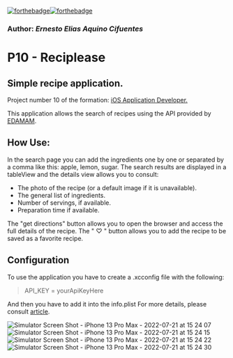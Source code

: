 [![forthebadge](https://forthebadge.com/images/badges/made-with-swift.svg)](https://forthebadge.com)[![forthebadge](https://forthebadge.com/images/badges/built-with-love.svg)](https://forthebadge.com)
### Author: *Ernesto Elias Aquino Cifuentes*
# P10 - Reciplease
 ##  Simple recipe application.
 Project number 10 of the formation: [iOS Application Developer.](https://openclassrooms.com/fr/paths/69-developpeur-dapplication-ios#path-tabs "iOS Application Developer.")
 
This application allows the search of recipes using the API provided by [EDAMAM](https://www.edamam.com "EDAMAM").

## How Use:
In the search page you can add the ingredients one by one or separated by a comma like this: apple, lemon, sugar.
The search results are displayed in a tableView and the details view allows you to consult:
- The photo of the recipe (or a default image if it is unavailable).
- The general list of ingredients.
- Number of servings, if available.
- Preparation time if available.

The "get directions" button allows you to open the browser and access the full details of the recipe.
The " ♡ " button allows you to add the recipe to be saved as a favorite recipe.

## Configuration
To use the application you have to create a .xcconfig file with the following:
> API_KEY = yourApiKeyHere

And then you have to add it into the info.plist
For more details, please consult [article](https://medium.com/swift-india/secure-secrets-in-ios-app-9f66085800b4 "article").


![Simulator Screen Shot - iPhone 13 Pro Max - 2022-07-21 at 15 24 07](https://user-images.githubusercontent.com/88657406/180226681-8d365139-0abb-4da4-961f-3126bdf857ad.png)
![Simulator Screen Shot - iPhone 13 Pro Max - 2022-07-21 at 15 24 15](https://user-images.githubusercontent.com/88657406/180226712-f1d5f837-ef06-4211-b3d3-298c23ab8ac6.png)
![Simulator Screen Shot - iPhone 13 Pro Max - 2022-07-21 at 15 24 22](https://user-images.githubusercontent.com/88657406/180226726-d2d0fc29-6fcb-4254-9cb0-40748fa0e70e.png)
![Simulator Screen Shot - iPhone 13 Pro Max - 2022-07-21 at 15 24 30](https://user-images.githubusercontent.com/88657406/180226739-f650147e-b20c-446f-8cf2-9ca4847a4b80.png)
